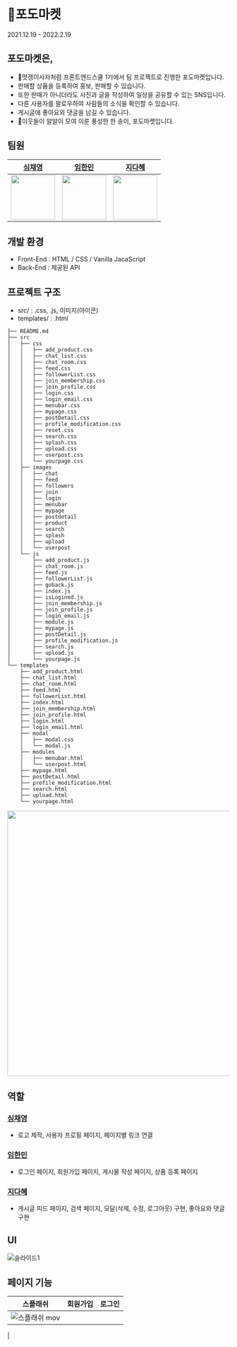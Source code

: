 # 🍇포도마켓  
2021.12.19 - 2022.2.19
  
## 포도마켓은,  
- 🦁멋쟁이사자처럼 프론트엔드스쿨 1기에서 팀 프로젝트로 진행한 포도마켓입니다.
- 판매할 상품을 등록하여 홍보, 판매할 수 있습니다.
- 또한 판매가 아니더라도 사진과 글을 작성하여 일상을 공유할 수 있는 SNS입니다.
- 다른 사용자를 팔로우하여 사람들의 소식을 확인할 수 있습니다.
- 게시글에 좋아요와 댓글을 남길 수 있습니다.
- 🍇이웃들이 알알이 모여 이룬 풍성한 한 송이, 포도마켓입니다.
  
## 팀원  
|[**심채영**](https://github.com/chaengs)|[**임한민**](https://github.com/hanminss)|[**지다혜**](https://github.com/daaahailey)|
|:---:|:---:|:---:|
|<a href="https://github.com/chaengs"><img src="https://user-images.githubusercontent.com/73277502/154791225-7298da96-2917-4aef-aff1-82750af3d298.jpeg" width="100"></a>|<a href="https://github.com/hanminss"><img src="https://avatars.githubusercontent.com/u/60065661?v=4" width="100"></a>|<a href="https://github.com/daaahailey"><img src="https://avatars.githubusercontent.com/u/56154510?v=4" width="100px"></a>|
  
## 개발 환경  
- Front-End : HTML / CSS / Vanilla JacaScript
- Back-End : 제공된 API
  
## 프로젝트 구조  
- src/ : .css, .js, 이미지(아이콘)
- templates/ : .html
```bbash
├── README.md
├── src
│   ├── css
│   │   ├── add_product.css
│   │   ├── chat_list.css
│   │   ├── chat_room.css
│   │   ├── feed.css
│   │   ├── followerList.css
│   │   ├── join_membership.css
│   │   ├── join_profile.css
│   │   ├── login.css
│   │   ├── login_email.css
│   │   ├── menubar.css
│   │   ├── mypage.css
│   │   ├── postDetail.css
│   │   ├── profile_modification.css
│   │   ├── reset.css
│   │   ├── search.css
│   │   ├── splash.css
│   │   ├── upload.css
│   │   ├── userpost.css
│   │   └── yourpage.css
│   ├── images
│   │   ├── chat
│   │   ├── feed
│   │   ├── followers
│   │   ├── join
│   │   ├── login
│   │   ├── menubar
│   │   ├── mypage
│   │   ├── postdetail
│   │   ├── product
│   │   ├── search
│   │   ├── splash
│   │   ├── upload
│   │   └── userpost
│   └── js
│       ├── add_product.js
│       ├── chat_room.js
│       ├── feed.js
│       ├── followerList.js
│       ├── goback.js
│       ├── index.js
│       ├── isLogined.js
│       ├── join_membership.js
│       ├── join_profile.js
│       ├── login_email.js
│       ├── module.js
│       ├── mypage.js
│       ├── postDetail.js
│       ├── profile_modification.js
│       ├── search.js
│       ├── upload.js
│       └── yourpage.js
└── templates
    ├── add_product.html
    ├── chat_list.html
    ├── chat_room.html
    ├── feed.html
    ├── followerList.html
    ├── index.html
    ├── join_membership.html
    ├── join_profile.html
    ├── login.html
    ├── login_email.html
    ├── modal
    │   ├── modal.css
    │   └── modal.js
    ├── modules
    │   ├── menubar.html
    │   └── userpost.html
    ├── mypage.html
    ├── postDetail.html
    ├── profile_modification.html
    ├── search.html
    ├── upload.html
    └── yourpage.html
```
<img src="https://user-images.githubusercontent.com/73277502/154792669-8cb25279-b55b-4fe2-9733-aaad0e922121.png" width="600px">
  
## 역할  
### [심채영](https://github.com/chaengs)  
- 로고 제작, 사용자 프로필 페이지, 페이지별 링크 연결
  
### [임한민](https://github.com/hanminss)  
- 로그인 페이지, 회원가입 페이지, 게시물 작성 페이지, 상품 등록 페이지
  
### [지다혜](https://github.com/daaahailey)  
- 게시글 피드 페이지, 검색 페이지, 모달(삭제, 수정, 로그아웃) 구현, 좋아요와 댓글 구현
  
## UI  
![슬라이드1](https://user-images.githubusercontent.com/73277502/154797157-314ff6fc-fcaa-4876-8c7a-3648c207687c.png)
  
## 페이지 기능  
|스플래쉬|회원가입|로그인|
|:-----:|:-----:|:-----:|
|![스플래쉬 mov](https://user-images.githubusercontent.com/73277502/154797713-1c7a11a8-4872-42b6-8a5d-2deffc13c690.gif)
|